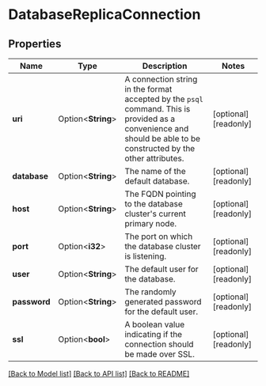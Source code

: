 # DatabaseReplicaConnection

## Properties

Name | Type | Description | Notes
------------ | ------------- | ------------- | -------------
**uri** | Option<**String**> | A connection string in the format accepted by the `psql` command. This is provided as a convenience and should be able to be constructed by the other attributes. | [optional][readonly]
**database** | Option<**String**> | The name of the default database. | [optional][readonly]
**host** | Option<**String**> | The FQDN pointing to the database cluster's current primary node. | [optional][readonly]
**port** | Option<**i32**> | The port on which the database cluster is listening. | [optional][readonly]
**user** | Option<**String**> | The default user for the database. | [optional][readonly]
**password** | Option<**String**> | The randomly generated password for the default user. | [optional][readonly]
**ssl** | Option<**bool**> | A boolean value indicating if the connection should be made over SSL. | [optional][readonly]

[[Back to Model list]](../README.md#documentation-for-models) [[Back to API list]](../README.md#documentation-for-api-endpoints) [[Back to README]](../README.md)


